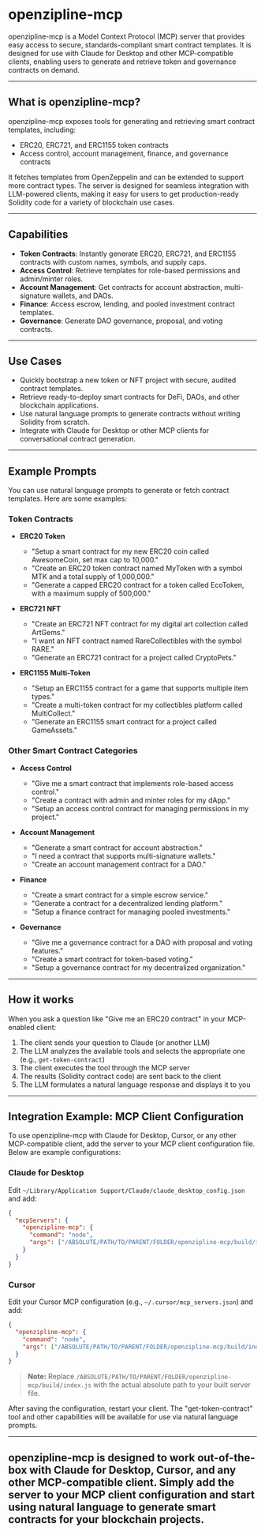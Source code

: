 # openzipline-mcp

openzipline-mcp is a Model Context Protocol (MCP) server that provides easy access to secure, standards-compliant smart contract templates. It is designed for use with Claude for Desktop and other MCP-compatible clients, enabling users to generate and retrieve token and governance contracts on demand.

---

## What is openzipline-mcp?

openzipline-mcp exposes tools for generating and retrieving smart contract templates, including:
- ERC20, ERC721, and ERC1155 token contracts
- Access control, account management, finance, and governance contracts

It fetches templates from OpenZeppelin and can be extended to support more contract types. The server is designed for seamless integration with LLM-powered clients, making it easy for users to get production-ready Solidity code for a variety of blockchain use cases.

---

## Capabilities

- **Token Contracts**: Instantly generate ERC20, ERC721, and ERC1155 contracts with custom names, symbols, and supply caps.
- **Access Control**: Retrieve templates for role-based permissions and admin/minter roles.
- **Account Management**: Get contracts for account abstraction, multi-signature wallets, and DAOs.
- **Finance**: Access escrow, lending, and pooled investment contract templates.
- **Governance**: Generate DAO governance, proposal, and voting contracts.

---

## Use Cases

- Quickly bootstrap a new token or NFT project with secure, audited contract templates.
- Retrieve ready-to-deploy smart contracts for DeFi, DAOs, and other blockchain applications.
- Use natural language prompts to generate contracts without writing Solidity from scratch.
- Integrate with Claude for Desktop or other MCP clients for conversational contract generation.

---

## Example Prompts

You can use natural language prompts to generate or fetch contract templates. Here are some examples:

### Token Contracts

- **ERC20 Token**
  - "Setup a smart contract for my new ERC20 coin called AwesomeCoin, set max cap to 10,000."
  - "Create an ERC20 token contract named MyToken with a symbol MTK and a total supply of 1,000,000."
  - "Generate a capped ERC20 contract for a token called EcoToken, with a maximum supply of 500,000."

- **ERC721 NFT**
  - "Create an ERC721 NFT contract for my digital art collection called ArtGems."
  - "I want an NFT contract named RareCollectibles with the symbol RARE."
  - "Generate an ERC721 contract for a project called CryptoPets."

- **ERC1155 Multi-Token**
  - "Setup an ERC1155 contract for a game that supports multiple item types."
  - "Create a multi-token contract for my collectibles platform called MultiCollect."
  - "Generate an ERC1155 smart contract for a project called GameAssets."

### Other Smart Contract Categories

- **Access Control**
  - "Give me a smart contract that implements role-based access control."
  - "Create a contract with admin and minter roles for my dApp."
  - "Setup an access control contract for managing permissions in my project."

- **Account Management**
  - "Generate a smart contract for account abstraction."
  - "I need a contract that supports multi-signature wallets."
  - "Create an account management contract for a DAO."

- **Finance**
  - "Create a smart contract for a simple escrow service."
  - "Generate a contract for a decentralized lending platform."
  - "Setup a finance contract for managing pooled investments."

- **Governance**
  - "Give me a governance contract for a DAO with proposal and voting features."
  - "Create a smart contract for token-based voting."
  - "Setup a governance contract for my decentralized organization."

---

## How it works

When you ask a question like "Give me an ERC20 contract" in your MCP-enabled client:

1. The client sends your question to Claude (or another LLM)
2. The LLM analyzes the available tools and selects the appropriate one (e.g., `get-token-contract`)
3. The client executes the tool through the MCP server
4. The results (Solidity contract code) are sent back to the client
5. The LLM formulates a natural language response and displays it to you

---

## Integration Example: MCP Client Configuration

To use openzipline-mcp with Claude for Desktop, Cursor, or any other MCP-compatible client, add the server to your MCP client configuration file. Below are example configurations:

### Claude for Desktop

Edit `~/Library/Application Support/Claude/claude_desktop_config.json` and add:

```json
{
  "mcpServers": {
    "openzipline-mcp": {
      "command": "node",
      "args": ["/ABSOLUTE/PATH/TO/PARENT/FOLDER/openzipline-mcp/build/index.js"]
    }
  }
}
```

### Cursor

Edit your Cursor MCP configuration (e.g., `~/.cursor/mcp_servers.json`) and add:

```json
{
  "openzipline-mcp": {
    "command": "node",
    "args": ["/ABSOLUTE/PATH/TO/PARENT/FOLDER/openzipline-mcp/build/index.js"]
  }
}
```

> **Note:** Replace `/ABSOLUTE/PATH/TO/PARENT/FOLDER/openzipline-mcp/build/index.js` with the actual absolute path to your built server file.

After saving the configuration, restart your client. The "get-token-contract" tool and other capabilities will be available for use via natural language prompts.

---

## openzipline-mcp is designed to work out-of-the-box with Claude for Desktop, Cursor, and any other MCP-compatible client. Simply add the server to your MCP client configuration and start using natural language to generate smart contracts for your blockchain projects.
